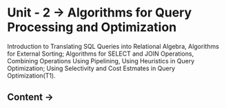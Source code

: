# Unit - 2 -> Algorithms for Query Processing and Optimization
Introduction to Translating SQL Queries into Relational Algebra, Algorithms for External Sorting; Algorithms for SELECT and JOIN Operations,
Combining Operations Using Pipelining, Using Heuristics in Query Optimization; Using Selectivity and Cost Estmates in Query Optimization(T1).

## Content ->

